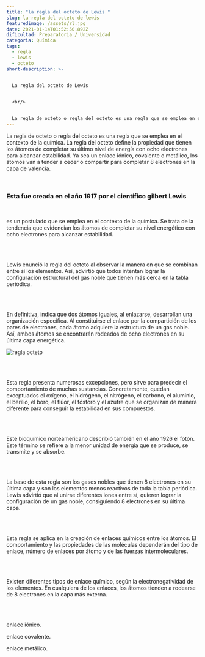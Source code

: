 ```yaml
---
title: "la regla del octeto de Lewis "
slug: la-regla-del-octeto-de-lewis
featuredimage: /assets/rl.jpg
date: 2021-01-14T01:52:50.892Z
dificultad: Preparatoria / Universidad
categoria: Química
tags:
  - regla
  - lewis
  - octeto
short-description: >-
  

  La regla del octeto de Lewis 


  <br/>


  La regla de octeto o regla del octeto es una regla que se emplea en el contexto de la química. La regla del octeto define la propiedad que tienen los átomos de completar su último nivel de energía con ocho electrones para alcanzar estabilidad.
---
```



La regla de octeto o regla del octeto es una regla que se emplea en el contexto de la química. La regla del octeto define la propiedad que tienen los átomos de completar su último nivel de energía con ocho electrones para alcanzar estabilidad. Ya sea un enlace iónico, covalente o metálico, los átomos van a tender a ceder o compartir para completar 8 electrones en la capa de valencia.

<br/>

### Esta fue creada en el año 1917 por el científico gilbert Lewis 

<br/>

es un postulado que se emplea en el contexto de la química. Se trata de la tendencia que evidencian los átomos de completar su nivel energético con ocho electrones para alcanzar estabilidad.

<br/><br/>

Lewis enunció la regla del octeto al observar la manera en que se combinan entre sí los elementos. Así, advirtió que todos intentan lograr la configuración estructural del gas noble que tienen más cerca en la tabla periódica.

<br/><br/>

En definitiva, indica que dos átomos iguales, al enlazarse, desarrollan una organización específica. Al constituirse el enlace por la compartición de los pares de electrones, cada átomo adquiere la estructura de un gas noble. Así, ambos átomos se encontrarán rodeados de ocho electrones en su última capa energética.

![regla octeto ](/assets/rgo.jpg "regla octeto ")

<br/><br/>

Esta regla presenta numerosas excepciones, pero sirve para predecir el comportamiento de muchas sustancias. Concretamente, quedan exceptuados el oxígeno, el hidrógeno, el nitrógeno, el carbono, el aluminio, el berilio, el boro, el flúor, el fósforo y el azufre que se organizan de manera diferente para conseguir la estabilidad en sus compuestos.

<br/><br/>

Este bioquímico norteamericano describió también en el año 1926 el fotón. Este término se refiere a la menor unidad de energía que se produce, se transmite y se absorbe.

<br/><br/>

La base de esta regla son los gases nobles que tienen 8 electrones en su última capa y son los elementos menos reactivos de toda la tabla periódica. Lewis advirtió que al unirse diferentes iones entre sí, quieren lograr la configuración de un gas noble, consiguiendo 8 electrones en su última capa.

<br/><br/>

Esta regla se aplica en la creación de enlaces químicos entre los átomos. El comportamiento y las propiedades de las moléculas dependerán del tipo de enlace, número de enlaces por átomo y de las fuerzas intermoleculares.

<br/><br/>

Existen diferentes tipos de enlace químico, según la electronegatividad de los elementos. En cualquiera de los enlaces, los átomos tienden a rodearse de 8 electrones en la capa más externa.

<br/><br/>

enlace iónico.

enlace covalente.

enlace metálico.